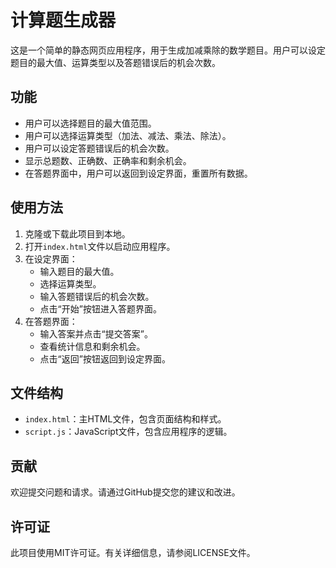 # 计算题生成器

这是一个简单的静态网页应用程序，用于生成加减乘除的数学题目。用户可以设定题目的最大值、运算类型以及答题错误后的机会次数。

## 功能

- 用户可以选择题目的最大值范围。
- 用户可以选择运算类型（加法、减法、乘法、除法）。
- 用户可以设定答题错误后的机会次数。
- 显示总题数、正确数、正确率和剩余机会。
- 在答题界面中，用户可以返回到设定界面，重置所有数据。

## 使用方法

1. 克隆或下载此项目到本地。
2. 打开`index.html`文件以启动应用程序。
3. 在设定界面：
   - 输入题目的最大值。
   - 选择运算类型。
   - 输入答题错误后的机会次数。
   - 点击“开始”按钮进入答题界面。
4. 在答题界面：
   - 输入答案并点击“提交答案”。
   - 查看统计信息和剩余机会。
   - 点击“返回”按钮返回到设定界面。

## 文件结构

- `index.html`：主HTML文件，包含页面结构和样式。
- `script.js`：JavaScript文件，包含应用程序的逻辑。

## 贡献

欢迎提交问题和请求。请通过GitHub提交您的建议和改进。

## 许可证

此项目使用MIT许可证。有关详细信息，请参阅LICENSE文件。 
